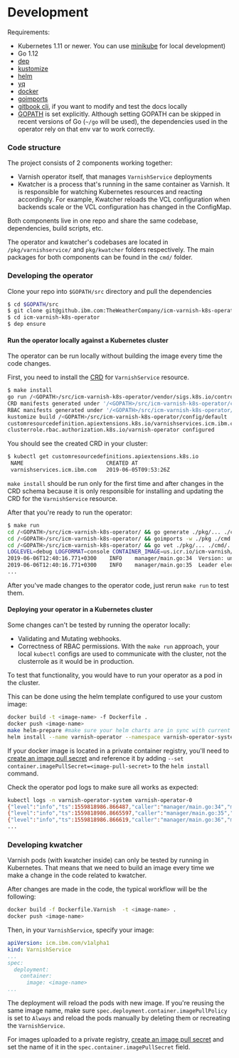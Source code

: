 # Development

Requirements:

* Kubernetes 1.11 or newer. You can use [minikube](https://kubernetes.io/docs/setup/minikube/) for local development)
* Go 1.12
* [dep](https://github.com/golang/dep)
* [kustomize](https://github.com/kubernetes-sigs/kustomize)
* [helm](https://helm.sh/)
* [yq](https://yq.readthedocs.io/en/latest/)
* [docker](https://docs.docker.com/install/)
* [goimports](https://godoc.org/golang.org/x/tools/cmd/goimports)
* [gitbook cli](https://github.com/GitbookIO/gitbook-cli), if you want to modify and test the docs locally
* [GOPATH](https://golang.org/cmd/go/#hdr-GOPATH_environment_variable) is set explicitly. Although setting GOPATH can be skipped in recent versions of Go (`~/go` will be used), the dependencies used in the operator rely on that env var to work correctly.

### Code structure

The project consists of 2 components working together:

* Varnish operator itself, that manages `VarnishService` deployments
* Kwatcher is a process that's running in the same container as Varnish. It is responsible for watching Kubernetes resources and reacting accordingly. For example, Kwatcher reloads the VCL configuration when backends scale or the VCL configuration has changed in the ConfigMap.
                                                                              
Both components live in one repo and share the same codebase, dependencies, build scripts, etc.

The operator and kwatcher's codebases are located in `/pkg/varnishservice/` and `pkg/kwatcher` folders respectively.
The main packages for both components can be found in the `cmd/` folder.

### Developing the operator
Clone your repo into `$GOPATH/src` directory and pull the dependencies
```bash
$ cd $GOPATH/src
$ git clone git@github.ibm.com:TheWeatherCompany/icm-varnish-k8s-operator.git
$ cd icm-varnish-k8s-operator
$ dep ensure 
```

#### Run the operator locally against a Kubernetes cluster
The operator can be run locally without building the image every time the code changes.

First, you need to install the [CRD](https://kubernetes.io/docs/tasks/access-kubernetes-api/custom-resources/custom-resource-definitions/) for `VarnishService` resource.

```bash
$ make install
go run /<GOPATH>/src/icm-varnish-k8s-operator/vendor/sigs.k8s.io/controller-tools/cmd/controller-gen/main.go all
CRD manifests generated under '/<GOPATH>/src/icm-varnish-k8s-operator/config/crds' 
RBAC manifests generated under '/<GOPATH>/src/icm-varnish-k8s-operator/config/rbac' 
kustomize build /<GOPATH>/src/icm-varnish-k8s-operator/config/default | kubectl apply -f -
customresourcedefinition.apiextensions.k8s.io/varnishservices.icm.ibm.com configured
clusterrole.rbac.authorization.k8s.io/varnish-operator configured
```

You should see the created CRD in your cluster:

```bash
$ kubectl get customresourcedefinitions.apiextensions.k8s.io
 NAME                          CREATED AT
 varnishservices.icm.ibm.com   2019-06-05T09:53:26Z
```

`make install` should be run only for the first time and after changes in the CRD schema because it is only responsible for installing and updating the CRD for the `VarnishService` resource.

After that you're ready to run the operator:

 
```bash
$ make run
cd /<GOPATH>/src/icm-varnish-k8s-operator/ && go generate ./pkg/... ./cmd/...
cd /<GOPATH>/src/icm-varnish-k8s-operator/ && goimports -w ./pkg ./cmd
cd /<GOPATH>/src/icm-varnish-k8s-operator/ && go vet ./pkg/... ./cmd/...
LOGLEVEL=debug LOGFORMAT=console CONTAINER_IMAGE=us.icr.io/icm-varnish/varnish:0.14.5-dev LEADERELECTION_ENABLED=false go run /home/tsidei/go/src/icm-varnish-k8s-operator/cmd/manager/main.go
2019-06-06T12:40:16.771+0300	INFO	manager/main.go:34	Version: undefined
2019-06-06T12:40:16.771+0300	INFO	manager/main.go:35	Leader election enabled: false
...
```

After you've made changes to the operator code, just rerun `make run` to test them.

#### Deploying your operator in a Kubernetes cluster
Some changes can't be tested by running the operator locally:

* Validating and Mutating webhooks.
* Correctness of RBAC permissions. With the `make run` approach, your local `kubectl` configs are used to communicate with the cluster, not the clusterrole as it would be in production.

To test that functionality, you would have to run your operator as a pod in the cluster.

This can be done using the helm template configured to use your custom image:

```bash
docker build -t <image-name> -f Dockerfile .
docker push <image-name>
make helm-prepare #make sure your helm charts are in sync with current CRD and RBAC definitions
helm install --name varnish-operator --namespace varnish-operator-system --set container.image=us.icr.io/icm-varnish/varnish-controller:tomash-test --set namespace=varnish-operator-system ./varnish-operator
``` 

If your docker image is located in a private container registry, you'll need to [create an image pull secret](https://pages.github.ibm.com/TheWeatherCompany/icm-docs/managed-kubernetes/container-registry.html#creating-an-image-pull-secret) and reference it by adding `--set container.imagePullSecret=<image-pull-secret>` to the `helm install` command.

Check the operator pod logs to make sure all works as expected:

```bash
kubectl logs -n varnish-operator-system varnish-operator-0
{"level":"info","ts":1559818986.866487,"caller":"manager/main.go:34","msg":"Version: 0.14.5"}
{"level":"info","ts":1559818986.8665597,"caller":"manager/main.go:35","msg":"Leader election enabled: true"}
{"level":"info","ts":1559818986.866619,"caller":"manager/main.go:36","msg":"Log level: info"}
...
```

### Developing kwatcher

Varnish pods (with kwatcher inside) can only be tested by running in Kubernetes. That means that we need to build an image every time we make a change in the code related to kwatcher.

After changes are made in the code, the typical workflow will be the following:

```bash
docker build -f Dockerfile.Varnish  -t <image-name> .
docker push <image-name>
```

Then, in your `VarnishService`, specify your image:

```yaml
apiVersion: icm.ibm.com/v1alpha1
kind: VarnishService
...
spec:
  deployment:
    container:
      image: <image-name>
...
```
The deployment will reload the pods with new image. If you're reusing the same image name, make sure `spec.deployment.container.imagePullPolicy` is set to `Always` and reload the pods manually by deleting them or recreating the `VarnishService`. 

For images uploaded to a private registry, [create an image pull secret](https://pages.github.ibm.com/TheWeatherCompany/icm-docs/managed-kubernetes/container-registry.html#creating-an-image-pull-secret) and set the name of it in the `spec.container.imagePullSecret` field. 
